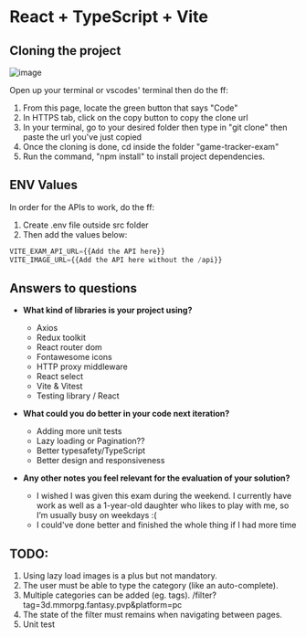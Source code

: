 # React + TypeScript + Vite

## Cloning the project

![image](https://github.com/user-attachments/assets/fb19dc81-eb42-4ed5-aed1-249cc019be13)

Open up your terminal or vscodes' terminal then do the ff:
1. From this page, locate the green button that says "Code"
2. In HTTPS tab, click on the copy button to copy the clone url
3. In your terminal, go to your desired folder then type in "git clone" then paste the url you've just copied
4. Once the cloning is done, cd inside the folder "game-tracker-exam"
5. Run the command, "npm install" to install project dependencies.

## ENV Values

In order for the APIs to work, do the ff:
1. Create .env file outside src folder
2. Then add the values below:

```js
VITE_EXAM_API_URL={{Add the API here}}
VITE_IMAGE_URL={{Add the API here without the /api}}
```

## Answers to questions

- **What kind of libraries is your project using?**
  - Axios
  - Redux toolkit
  - React router dom
  - Fontawesome icons
  - HTTP proxy middleware
  - React select
  - Vite & Vitest
  - Testing library / React
  
- **What could you do better in your code next iteration?**
  - Adding more unit tests
  - Lazy loading or Pagination??
  - Better typesafety/TypeScript
  - Better design and responsiveness
  
- **Any other notes you feel relevant for the evaluation of your solution?**
  - I wished I was given this exam during the weekend. I currently have work as well as a 1-year-old daughter who likes to play with me, so I’m usually busy on weekdays :(
  - I could've done better and finished the whole thing if I had more time

## TODO:
1. Using lazy load images is a plus but not mandatory.
2. The user must be able to type the category (like an auto-complete).
3. Multiple categories can be added (eg. tags).   /filter?tag=3d.mmorpg.fantasy.pvp&platform=pc
4. The state of the filter must remains when navigating between pages.
5. Unit test
